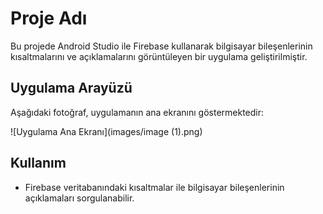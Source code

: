 # Proje Adı

Bu projede Android Studio ile Firebase kullanarak bilgisayar bileşenlerinin kısaltmalarını ve açıklamalarını görüntüleyen bir uygulama geliştirilmiştir.

## Uygulama Arayüzü

Aşağıdaki fotoğraf, uygulamanın ana ekranını göstermektedir:

![Uygulama Ana Ekranı](images/image (1).png)

## Kullanım

- Firebase veritabanındaki kısaltmalar ile bilgisayar bileşenlerinin açıklamaları sorgulanabilir.
